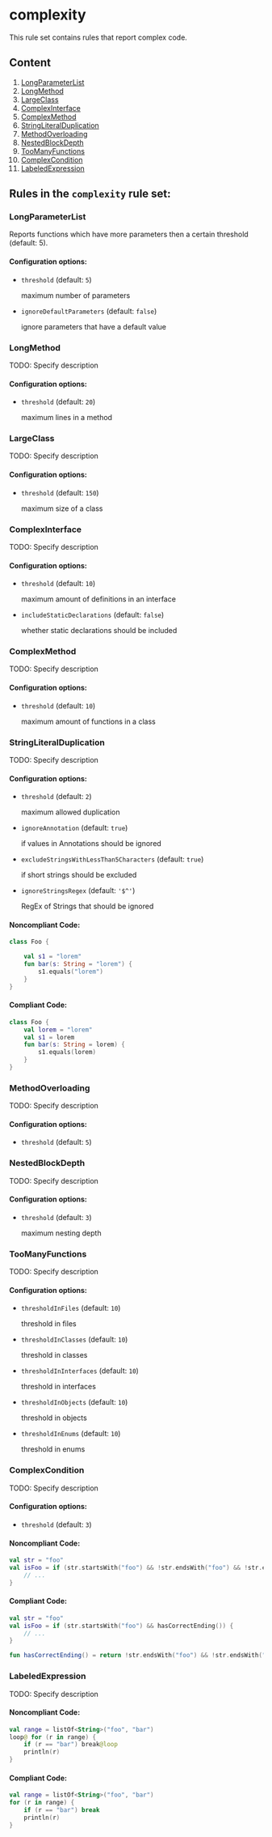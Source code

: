 # complexity

This rule set contains rules that report complex code.

## Content

1. [LongParameterList](#LongParameterList)
2. [LongMethod](#LongMethod)
3. [LargeClass](#LargeClass)
4. [ComplexInterface](#ComplexInterface)
5. [ComplexMethod](#ComplexMethod)
6. [StringLiteralDuplication](#StringLiteralDuplication)
7. [MethodOverloading](#MethodOverloading)
8. [NestedBlockDepth](#NestedBlockDepth)
9. [TooManyFunctions](#TooManyFunctions)
10. [ComplexCondition](#ComplexCondition)
11. [LabeledExpression](#LabeledExpression)
## Rules in the `complexity` rule set:

### LongParameterList

Reports functions which have more parameters then a certain threshold (default: 5).

#### Configuration options:

* `threshold` (default: `5`)

   maximum number of parameters

* `ignoreDefaultParameters` (default: `false`)

   ignore parameters that have a default value

### LongMethod

TODO: Specify description

#### Configuration options:

* `threshold` (default: `20`)

   maximum lines in a method

### LargeClass

TODO: Specify description

#### Configuration options:

* `threshold` (default: `150`)

   maximum size of a class

### ComplexInterface

TODO: Specify description

#### Configuration options:

* `threshold` (default: `10`)

   maximum amount of definitions in an interface

* `includeStaticDeclarations` (default: `false`)

   whether static declarations should be included

### ComplexMethod

TODO: Specify description

#### Configuration options:

* `threshold` (default: `10`)

   maximum amount of functions in a class

### StringLiteralDuplication

TODO: Specify description

#### Configuration options:

* `threshold` (default: `2`)

   maximum allowed duplication

* `ignoreAnnotation` (default: `true`)

   if values in Annotations should be ignored

* `excludeStringsWithLessThan5Characters` (default: `true`)

   if short strings should be excluded

* `ignoreStringsRegex` (default: `'$^'`)

   RegEx of Strings that should be ignored

#### Noncompliant Code:

```kotlin
class Foo {

    val s1 = "lorem"
    fun bar(s: String = "lorem") {
        s1.equals("lorem")
    }
}
```

#### Compliant Code:

```kotlin
class Foo {
    val lorem = "lorem"
    val s1 = lorem
    fun bar(s: String = lorem) {
        s1.equals(lorem)
    }
}
```

### MethodOverloading

TODO: Specify description

#### Configuration options:

* `threshold` (default: `5`)

   

### NestedBlockDepth

TODO: Specify description

#### Configuration options:

* `threshold` (default: `3`)

   maximum nesting depth

### TooManyFunctions

TODO: Specify description

#### Configuration options:

* `thresholdInFiles` (default: `10`)

   threshold in files

* `thresholdInClasses` (default: `10`)

   threshold in classes

* `thresholdInInterfaces` (default: `10`)

   threshold in interfaces

* `thresholdInObjects` (default: `10`)

   threshold in objects

* `thresholdInEnums` (default: `10`)

   threshold in enums

### ComplexCondition

TODO: Specify description

#### Configuration options:

* `threshold` (default: `3`)

   

#### Noncompliant Code:

```kotlin
val str = "foo"
val isFoo = if (str.startsWith("foo") && !str.endsWith("foo") && !str.endsWith("bar") && !str.endsWith("_")) {
    // ...
}
```

#### Compliant Code:

```kotlin
val str = "foo"
val isFoo = if (str.startsWith("foo") && hasCorrectEnding()) {
    // ...
}

fun hasCorrectEnding() = return !str.endsWith("foo") && !str.endsWith("bar") && !str.endsWith("_")
```

### LabeledExpression

TODO: Specify description

#### Noncompliant Code:

```kotlin
val range = listOf<String>("foo", "bar")
loop@ for (r in range) {
    if (r == "bar") break@loop
    println(r)
}
```

#### Compliant Code:

```kotlin
val range = listOf<String>("foo", "bar")
for (r in range) {
    if (r == "bar") break
    println(r)
}
```
